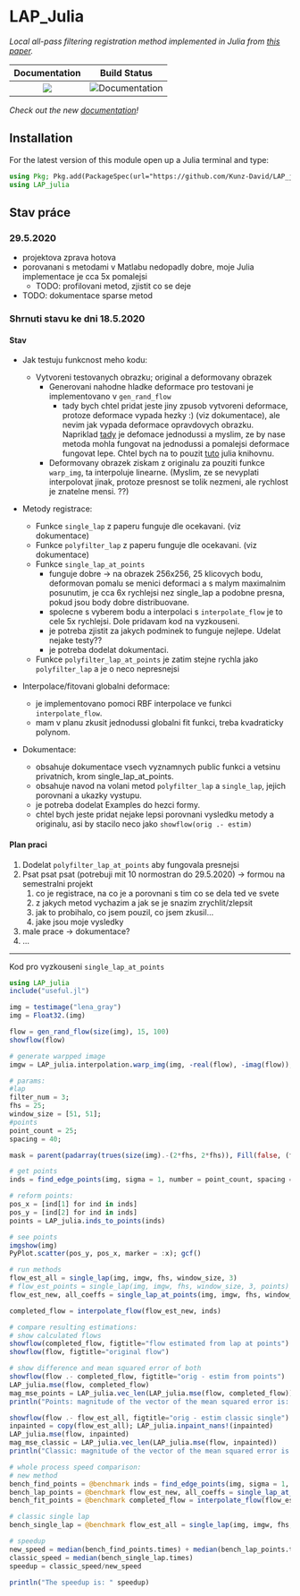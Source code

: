 [docs-dev-img]: https://img.shields.io/badge/docs-dev-blue.svg
[docs-dev-url]: https://kunz-david.github.io/LAP_Julia.jl/dev/
[documentation-build-img]: https://github.com/Kunz-David/LAP_Julia.jl/workflows/Documentation/badge.svg

# LAP_Julia

_Local all-pass filtering registration method implemented in Julia from [this paper](http://www.ee.cuhk.edu.hk/~tblu/monsite/pdfs/gilliam1701.pdf)._

| **Documentation**                                  | **Build Status**                                  |
|:--------------------------------------------------:|:-------------------------------------------------:|
| [![][docs-dev-img]][docs-dev-url]                  |  ![Documentation][documentation-build-img]        |


_Check out the new [documentation][docs-dev-url]!_



## Installation

For the latest version of this module open up a Julia terminal and type:
```Julia
using Pkg; Pkg.add(PackageSpec(url="https://github.com/Kunz-David/LAP_julia"))
using LAP_julia
```

## Stav práce

### 29.5.2020
- projektova zprava hotova
- porovanani s metodami v Matlabu nedopadly dobre, moje Julia implementace je cca 5x pomalejsi
  - TODO: profilovani metod, zjistit co se deje
- TODO: dokumentace sparse metod


### Shrnuti stavu ke dni 18.5.2020

#### Stav
- Jak testuju funkcnost meho kodu:
  - Vytvoreni testovanych obrazku; original a deformovany obrazek
    - Generovani nahodne hladke deformace pro testovani je implementovano v `gen_rand_flow`
      - tady bych chtel pridat jeste jiny zpusob vytvoreni deformace, protoze deformace vypada hezky :) (viz dokumentace), ale nevim jak vypada deformace opravdovych obrazku. Napriklad [tady](https://www.researchgate.net/publication/316876842_Iterative_fitting_after_elastic_registration_An_efficient_strategy_for_accurate_estimation_of_parametric_deformations) je defomace jednodussi a myslim, ze by nase metoda mohla fungovat na jednodussi a pomalejsi deformace fungovat lepe. Chtel bych na to pouzit [tuto](https://evizero.github.io/Augmentor.jl/) julia knihovnu.
    - Deformovany obrazek ziskam z originalu za pouziti funkce `warp_img`, ta interpoluje linearne. (Myslim, ze se nevyplati interpolovat jinak, protoze presnost se tolik nezmeni, ale rychlost je znatelne mensi. ??)

- Metody registrace:
  - Funkce `single_lap` z paperu funguje dle ocekavani. (viz dokumentace)
  - Funkce `polyfilter_lap` z paperu funguje dle ocekavani. (viz dokumentace)
  - Funkce `single_lap_at_points`
    - funguje dobre -> na obrazek 256x256, 25 klicovych bodu, deformovan pomalu se menici deformaci a s malym maximalnim posunutim,
    je cca 6x rychlejsi nez single_lap a podobne presna, pokud jsou body dobre distribuovane.
    - spolecne s vyberem bodu a interpolaci s `interpolate_flow` je to cele 5x rychlejsi. Dole pridavam kod na vyzkouseni.
    - je potreba zjistit za jakych podminek to funguje nejlepe. Udelat nejake testy??
    - je potreba dodelat dokumentaci.
  - Funkce `polyfilter_lap_at_points` je zatim stejne rychla jako `polyfilter_lap` a je o neco nepresnejsi

- Interpolace/fitovani globalni deformace:
  - je implementovano pomoci RBF interpolace ve funkci `interpolate_flow`.
  - mam v planu zkusit jednodussi globalni fit funkci, treba kvadraticky polynom.

- Dokumentace:
  - obsahuje dokumentace vsech vyznamnych public funkci a vetsinu privatnich, krom single_lap_at_points.
  - obsahuje navod na volani metod `polyfilter_lap` a `single_lap`, jejich porovnani a ukazky vystupu.
  - je potreba dodelat Examples do hezci formy.
  - chtel bych jeste pridat nejake lepsi porovnani vysledku metody a originalu, asi by stacilo neco jako `showflow(orig .- estim)`

#### Plan praci
1) Dodelat `polyfilter_lap_at_points` aby fungovala presnejsi
2) Psat psat psat (potrebuji mit 10 normostran do 29.5.2020) -> formou na semestralni projekt
    1) co je registrace, na co je a porovnani s tim co se dela ted ve svete
    2) z jakych metod vychazim a jak se je snazim zrychlit/zlepsit
    3) jak to probihalo, co jsem pouzil, co jsem zkusil...
    4) jake jsou moje vysledky
3) male prace -> dokumentace?
4) ...

----------

Kod pro vyzkouseni `single_lap_at_points`
```julia
using LAP_julia
include("useful.jl")

img = testimage("lena_gray")
img = Float32.(img)

flow = gen_rand_flow(size(img), 15, 100)
showflow(flow)

# generate warpped image
imgw = LAP_julia.interpolation.warp_img(img, -real(flow), -imag(flow));

# params:
#lap
filter_num = 3;
fhs = 25;
window_size = [51, 51];
#points
point_count = 25;
spacing = 40;

mask = parent(padarray(trues(size(img).-(2*fhs, 2*fhs)), Fill(false, (fhs, fhs), (fhs, fhs))))

# get points
inds = find_edge_points(img, sigma = 1, number = point_count, spacing = spacing, mask = mask);

# reform points:
pos_x = [ind[1] for ind in inds]
pos_y = [ind[2] for ind in inds]
points = LAP_julia.inds_to_points(inds)

# see points
imgshow(img)
PyPlot.scatter(pos_y, pos_x, marker = :x); gcf()

# run methods
flow_est_all = single_lap(img, imgw, fhs, window_size, 3)
# flow_est_points = single_lap(img, imgw, fhs, window_size, 3, points)
flow_est_new, all_coeffs = single_lap_at_points(img, imgw, fhs, window_size, 3, points)

completed_flow = interpolate_flow(flow_est_new, inds)

# compare resulting estimations:
# show calculated flows
showflow(completed_flow, figtitle="flow estimated from lap at points")
showflow(flow, figtitle="original flow")

# show difference and mean squared error of both
showflow(flow .- completed_flow, figtitle="orig - estim from points")
LAP_julia.mse(flow, completed_flow)
mag_mse_points = LAP_julia.vec_len(LAP_julia.mse(flow, completed_flow))
println("Points: magnitude of the vector of the mean squared error is: ", mag_mse_points)

showflow(flow .- flow_est_all, figtitle="orig - estim classic single")
inpainted = copy(flow_est_all); LAP_julia.inpaint_nans!(inpainted)
LAP_julia.mse(flow, inpainted)
mag_mse_classic = LAP_julia.vec_len(LAP_julia.mse(flow, inpainted))
println("Classic: magnitude of the vector of the mean squared error is: ", mag_mse_classic)

# whole process speed comparison:
# new method
bench_find_points = @benchmark inds = find_edge_points(img, sigma = 1, number = point_count, spacing = spacing, mask = mask)
bench_lap_points = @benchmark flow_est_new, all_coeffs = single_lap_at_points(img, imgw, fhs, window_size, 3, points)
bench_fit_points = @benchmark completed_flow = interpolate_flow(flow_est_new, inds)

# classic single lap
bench_single_lap = @benchmark flow_est_all = single_lap(img, imgw, fhs, window_size, 3)

# speedup
new_speed = median(bench_find_points.times) + median(bench_lap_points.times) + median(bench_fit_points.times)
classic_speed = median(bench_single_lap.times)
speedup = classic_speed/new_speed

println("The speedup is: " speedup)
```
